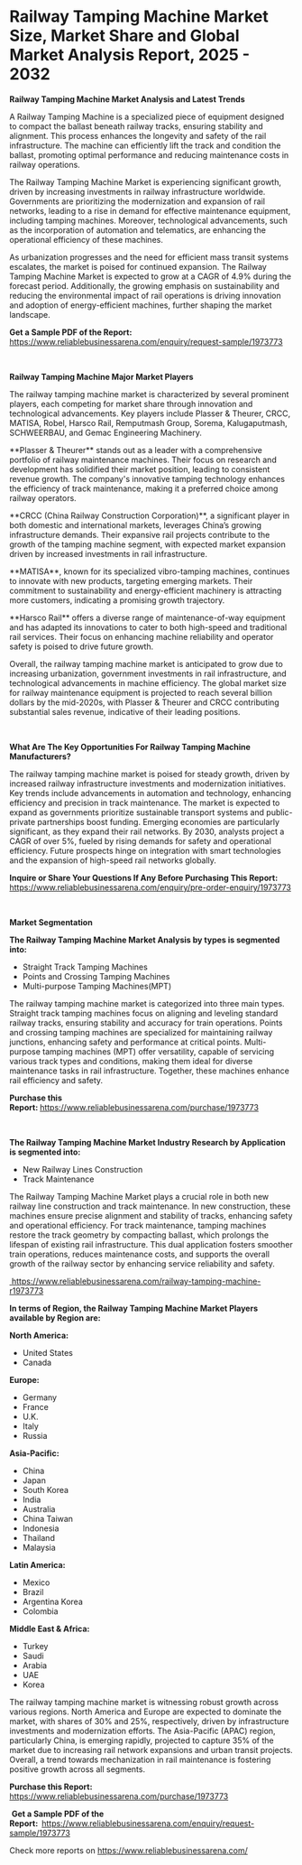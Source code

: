 <p><h1>Railway Tamping Machine Market Size, Market Share and Global Market Analysis Report, 2025 - 2032</h1></p><p><strong>Railway Tamping Machine Market Analysis and Latest Trends</strong></p>
<p><p>A Railway Tamping Machine is a specialized piece of equipment designed to compact the ballast beneath railway tracks, ensuring stability and alignment. This process enhances the longevity and safety of the rail infrastructure. The machine can efficiently lift the track and condition the ballast, promoting optimal performance and reducing maintenance costs in railway operations.</p><p>The Railway Tamping Machine Market is experiencing significant growth, driven by increasing investments in railway infrastructure worldwide. Governments are prioritizing the modernization and expansion of rail networks, leading to a rise in demand for effective maintenance equipment, including tamping machines. Moreover, technological advancements, such as the incorporation of automation and telematics, are enhancing the operational efficiency of these machines.</p><p>As urbanization progresses and the need for efficient mass transit systems escalates, the market is poised for continued expansion. The Railway Tamping Machine Market is expected to grow at a CAGR of 4.9% during the forecast period. Additionally, the growing emphasis on sustainability and reducing the environmental impact of rail operations is driving innovation and adoption of energy-efficient machines, further shaping the market landscape.</p></p>
<p><strong>Get a Sample PDF of the Report:&nbsp;</strong> <a href="https://www.reliablebusinessarena.com/enquiry/request-sample/1973773?utm_campaign=3041&utm_medium=2&utm_source=Github&utm_content=ia&utm_term=11042025&utm_id=railway-tamping-machine">https://www.reliablebusinessarena.com/enquiry/request-sample/1973773</a></p>
<p>&nbsp;</p>
<p><strong>Railway Tamping Machine Major Market Players</strong></p>
<p><p>The railway tamping machine market is characterized by several prominent players, each competing for market share through innovation and technological advancements. Key players include Plasser & Theurer, CRCC, MATISA, Robel, Harsco Rail, Remputmash Group, Sorema, Kalugaputmash, SCHWEERBAU, and Gemac Engineering Machinery.</p><p>**Plasser & Theurer** stands out as a leader with a comprehensive portfolio of railway maintenance machines. Their focus on research and development has solidified their market position, leading to consistent revenue growth. The company's innovative tamping technology enhances the efficiency of track maintenance, making it a preferred choice among railway operators.</p><p>**CRCC (China Railway Construction Corporation)**, a significant player in both domestic and international markets, leverages China’s growing infrastructure demands. Their expansive rail projects contribute to the growth of the tamping machine segment, with expected market expansion driven by increased investments in rail infrastructure.</p><p>**MATISA**, known for its specialized vibro-tamping machines, continues to innovate with new products, targeting emerging markets. Their commitment to sustainability and energy-efficient machinery is attracting more customers, indicating a promising growth trajectory.</p><p>**Harsco Rail** offers a diverse range of maintenance-of-way equipment and has adapted its innovations to cater to both high-speed and traditional rail services. Their focus on enhancing machine reliability and operator safety is poised to drive future growth.</p><p>Overall, the railway tamping machine market is anticipated to grow due to increasing urbanization, government investments in rail infrastructure, and technological advancements in machine efficiency. The global market size for railway maintenance equipment is projected to reach several billion dollars by the mid-2020s, with Plasser & Theurer and CRCC contributing substantial sales revenue, indicative of their leading positions.</p></p>
<p>&nbsp;</p>
<p><strong>What Are The Key Opportunities For Railway Tamping Machine Manufacturers?</strong></p>
<p><p>The railway tamping machine market is poised for steady growth, driven by increased railway infrastructure investments and modernization initiatives. Key trends include advancements in automation and technology, enhancing efficiency and precision in track maintenance. The market is expected to expand as governments prioritize sustainable transport systems and public-private partnerships boost funding. Emerging economies are particularly significant, as they expand their rail networks. By 2030, analysts project a CAGR of over 5%, fueled by rising demands for safety and operational efficiency. Future prospects hinge on integration with smart technologies and the expansion of high-speed rail networks globally.</p></p>
<p><strong>Inquire or Share Your Questions If Any Before Purchasing This Report:</strong> <a href="https://www.reliablebusinessarena.com/enquiry/pre-order-enquiry/1973773?utm_campaign=3041&utm_medium=2&utm_source=Github&utm_content=ia&utm_term=11042025&utm_id=railway-tamping-machine">https://www.reliablebusinessarena.com/enquiry/pre-order-enquiry/1973773</a></p>
<p>&nbsp;</p>
<p><strong>Market Segmentation</strong></p>
<p><strong>The Railway Tamping Machine Market Analysis by types is segmented into:</strong></p>
<p><ul><li>Straight Track Tamping Machines</li><li>Points and Crossing Tamping Machines</li><li>Multi-purpose Tamping Machines(MPT)</li></ul></p>
<p><p>The railway tamping machine market is categorized into three main types. Straight track tamping machines focus on aligning and leveling standard railway tracks, ensuring stability and accuracy for train operations. Points and crossing tamping machines are specialized for maintaining railway junctions, enhancing safety and performance at critical points. Multi-purpose tamping machines (MPT) offer versatility, capable of servicing various track types and conditions, making them ideal for diverse maintenance tasks in rail infrastructure. Together, these machines enhance rail efficiency and safety.</p></p>
<p><strong>Purchase this Report:&nbsp;</strong><a href="https://www.reliablebusinessarena.com/purchase/1973773?utm_campaign=3041&utm_medium=2&utm_source=Github&utm_content=ia&utm_term=11042025&utm_id=railway-tamping-machine">https://www.reliablebusinessarena.com/purchase/1973773</a></p>
<p>&nbsp;</p>
<p><strong>The Railway Tamping Machine Market Industry Research by Application is segmented into:</strong></p>
<p><ul><li>New Railway Lines Construction</li><li>Track Maintenance</li></ul></p>
<p><p>The Railway Tamping Machine Market plays a crucial role in both new railway line construction and track maintenance. In new construction, these machines ensure precise alignment and stability of tracks, enhancing safety and operational efficiency. For track maintenance, tamping machines restore the track geometry by compacting ballast, which prolongs the lifespan of existing rail infrastructure. This dual application fosters smoother train operations, reduces maintenance costs, and supports the overall growth of the railway sector by enhancing service reliability and safety.</p></p>
<p><a href="https://www.reliablebusinessarena.com/railway-tamping-machine-r1973773?utm_campaign=3041&utm_medium=2&utm_source=Github&utm_content=ia&utm_term=11042025&utm_id=railway-tamping-machine">&nbsp;https://www.reliablebusinessarena.com/railway-tamping-machine-r1973773</a></p>
<p><strong>In terms of Region, the Railway Tamping Machine Market Players available by Region are:</strong></p>
<p>
    <p> <strong> North America: </strong>
        <ul>
            <li>United States</li>
            <li>Canada</li>
        </ul>
        </p> 
    <p> <strong> Europe: </strong>
        <ul>
            <li>Germany</li>
            <li>France</li>
            <li>U.K.</li>
            <li>Italy</li>
            <li>Russia</li>
        </ul>
        </p> 
    <p> <strong> Asia-Pacific: </strong>
        <ul>
            <li>China</li>
            <li>Japan</li>
            <li>South Korea</li>
            <li>India</li>
            <li>Australia</li>
            <li>China Taiwan</li>
            <li>Indonesia</li>
            <li>Thailand</li>
            <li>Malaysia</li>
        </ul>
        </p> 
    <p> <strong> Latin America: </strong>
        <ul>
            <li>Mexico</li>
            <li>Brazil</li>
            <li>Argentina Korea</li>
            <li>Colombia</li>
        </ul>
        </p> 
    <p> <strong> Middle East & Africa: </strong>
        <ul>
            <li>Turkey</li>
            <li>Saudi</li>
            <li>Arabia</li>
            <li>UAE</li>
            <li>Korea</li>
        </ul>
    </p>
    </p>
<p><p>The railway tamping machine market is witnessing robust growth across various regions. North America and Europe are expected to dominate the market, with shares of 30% and 25%, respectively, driven by infrastructure investments and modernization efforts. The Asia-Pacific (APAC) region, particularly China, is emerging rapidly, projected to capture 35% of the market due to increasing rail network expansions and urban transit projects. Overall, a trend towards mechanization in rail maintenance is fostering positive growth across all segments.</p></p>
<p><strong>Purchase this Report: </strong><a href="https://www.reliablebusinessarena.com/purchase/1973773?utm_campaign=3041&utm_medium=2&utm_source=Github&utm_content=ia&utm_term=11042025&utm_id=railway-tamping-machine">https://www.reliablebusinessarena.com/purchase/1973773</a></p>
<p>&nbsp;<strong>Get a Sample PDF of the Report:&nbsp;&nbsp;</strong><a href="https://www.reliablebusinessarena.com/enquiry/request-sample/1973773?utm_campaign=3041&utm_medium=2&utm_source=Github&utm_content=ia&utm_term=11042025&utm_id=railway-tamping-machine">https://www.reliablebusinessarena.com/enquiry/request-sample/1973773</a></p>
<p><strong></strong></p>
<p>Check more reports on <a href="https://www.reliablebusinessarena.com/?utm_campaign=3041&utm_medium=2&utm_source=Github&utm_content=ia&utm_term=11042025&utm_id=railway-tamping-machine">https://www.reliablebusinessarena.com/</a></p>
